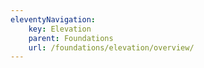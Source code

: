 ```yaml
---
eleventyNavigation:
    key: Elevation
    parent: Foundations
    url: /foundations/elevation/overview/
---
```

